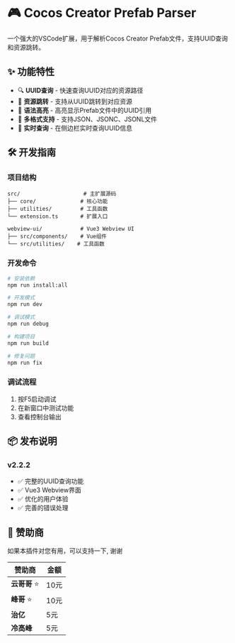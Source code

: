 # 🎮 Cocos Creator Prefab Parser

一个强大的VSCode扩展，用于解析Cocos Creator Prefab文件，支持UUID查询和资源跳转。

## ✨ 功能特性

- 🔍 **UUID查询** - 快速查询UUID对应的资源路径
- 🎯 **资源跳转** - 支持从UUID跳转到对应资源
- 🎨 **语法高亮** - 高亮显示Prefab文件中的UUID引用
- 📁 **多格式支持** - 支持JSON、JSONC、JSONL文件
- 🚀 **实时查询** - 在侧边栏实时查询UUID信息

## 🛠️ 开发指南

### 项目结构
```
src/                    # 主扩展源码
├── core/              # 核心功能
├── utilities/         # 工具函数
└── extension.ts       # 扩展入口

webview-ui/            # Vue3 Webview UI
├── src/components/    # Vue组件
└── src/utilities/    # 工具函数
```

### 开发命令
```bash
# 安装依赖
npm run install:all

# 开发模式
npm run dev

# 调试模式
npm run debug

# 构建项目
npm run build

# 修复问题
npm run fix
```

### 调试流程
1. 按F5启动调试
2. 在新窗口中测试功能
3. 查看控制台输出

## 📦 发布说明

### v2.2.2
- ✅ 完整的UUID查询功能
- ✅ Vue3 Webview界面
- ✅ 优化的用户体验
- ✅ 完善的错误处理

## 🙏 赞助商

如果本插件对您有用，可以支持一下, 谢谢

| 赞助商 | 金额 |
|--------|------|
| **云哥哥** ⭐ | 10元 |
| **峰哥** ⭐ | 10元 |
| **治亿** | 5元 |
| **冷高峰** | 5元 |